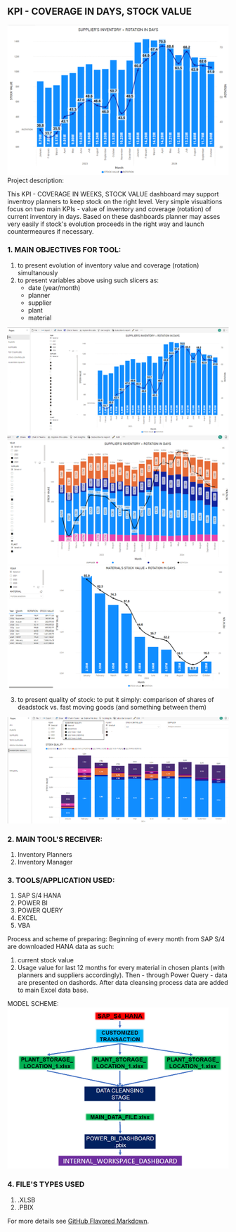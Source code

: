 ## KPI - COVERAGE IN DAYS, STOCK VALUE
<img src="/KPI_COVERAGE/KPI_COV_1.png?raw=true"/>
Project description:

This KPI - COVERAGE IN WEEKS, STOCK VALUE dashboard may support inventroy planners to keep stock on the right level. 
Very simple visualtions focus on two main KPIs - value of inventory and coverage (rotation) of current inventory in days. Based on these dashboards planner may asses very easily if stock's evolution proceeds in the right way and launch countermeaures if necessary. 



### 1. MAIN OBJECTIVES FOR TOOL:

1. to present evolution of inventory value and coverage (rotation) simultanously
2. to present variables above using such slicers as:
   - date (year/month)
   - planner
   - supplier
   - plant
   - material
<img src="/KPI_COVERAGE/KPI_COV_2.png?raw=true"/>
<img src="/KPI_COVERAGE/KPI_COV_3.png?raw=true"/>
<img src="/KPI_COVERAGE/KPI_COV_5.png?raw=true"/>

3. to present quality of stock: to put it simply: comparison of shares of deadstock vs. fast moving goods (and something between them)
<img src="/KPI_COVERAGE/KPI_COV_4.png?raw=true"/>

### 2. MAIN TOOL'S RECEIVER:

1. Inventory Planners
2. Inventory Manager
     
### 3.  TOOLS/APPLICATION USED:

1. SAP S/4 HANA
2. POWER BI
3. POWER QUERY
4. EXCEL
5. VBA

Process and scheme of preparing:
Beginning of every month from SAP S/4 are downloaded HANA data as such:
1. current stock value
2. Usage value for last 12 months
for every material in chosen plants (with planners and suppliers accordingly). Then - through Power Query - data are presented on dashords.
After data cleansing process data are added to main Excel data base.

MODEL SCHEME:
<img src="/KPI_COVERAGE/KPI_COV-SCHEME.png?raw=true"/>
### 4.  FILE'S TYPES USED

1. .XLSB
2. .PBIX



For more details see [GitHub Flavored Markdown](https://guides.github.com/features/mastering-markdown/).

